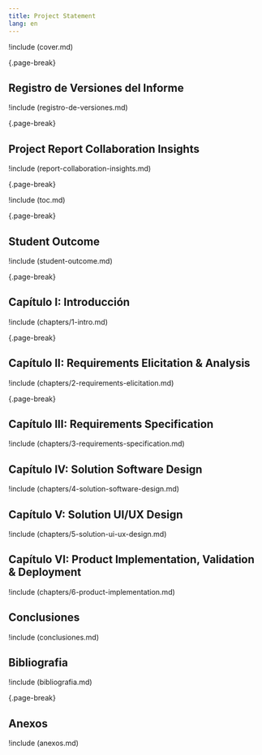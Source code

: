 ```yaml
---
title: Project Statement
lang: en
---
```


!include (cover.md)

{.page-break}

## Registro de Versiones del Informe

!include (registro-de-versiones.md)

{.page-break}

## Project Report Collaboration Insights

!include (report-collaboration-insights.md)

{.page-break}

!include (toc.md)

{.page-break}

## Student Outcome

!include (student-outcome.md)

{.page-break}

## Capítulo I: Introducción

!include (chapters/1-intro.md)

{.page-break}

## Capítulo II: Requirements Elicitation & Analysis

!include (chapters/2-requirements-elicitation.md)

{.page-break}

## Capítulo III: Requirements Specification

!include (chapters/3-requirements-specification.md)

## Capítulo IV: Solution Software Design

!include (chapters/4-solution-software-design.md)

## Capítulo V: Solution UI/UX Design

!include (chapters/5-solution-ui-ux-design.md)

## Capítulo VI: Product Implementation, Validation & Deployment

!include (chapters/6-product-implementation.md)

## Conclusiones

!include (conclusiones.md)

## Bibliografia

!include (bibliografia.md)

{.page-break}

## Anexos

!include (anexos.md)
